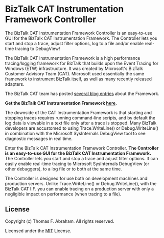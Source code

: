 # BizTalk CAT Instrumentation Framework Controller
The BizTalk CAT Instrumentation Framework Controller is an easy-to-use GUI for the BizTalk CAT Instrumentation Framework. The Controller lets you start and stop a trace, adjust filter options, log to a file and/or enable real-time tracing to DebugView!

The BizTalk CAT Instrumentation Framework is a high performance tracing/logging framework for BizTalk that builds upon the Event Tracing for Windows (ETW) infrastructure. It was created by Microsoft's BizTalk Customer Advisory Team (CAT). Microsoft used essentially the same framework to instrument BizTalk itself, as well as many recently released adapters.

The BizTalk CAT team has posted [several blog entries](https://blogs.msdn.microsoft.com/appfabriccat/) about the Framework.

**Get the BizTalk CAT Instrumentation Framework [here](https://github.com/tfabraham/BizTalkCATIFController/blob/master/tools/BizTalkCATInstrumentationFrameworkV1_4.zip).**

The downside of the CAT Instrumentation Framework is that starting and stopping traces requires running command-line scripts, and by default the log data is viewable in a text file only after a trace is stopped. Many BizTalk developers are accustomed to using Trace.WriteLine() or Debug.WriteLine() in combination with the Microsoft SysInternals DebugView tool to see diagnostic messages in real time.

Enter the BizTalk CAT Instrumentation Framework Controller. **The Controller is an easy-to-use GUI for the BizTalk CAT Instrumentation Framework.** The Controller lets you start and stop a trace and adjust filter options. It can easily enable real-time tracing to Microsoft SysInternals DebugView (or other debuggers), to a log file or to both at the same time.

The Controller is designed for use both on development machines and production servers. Unlike Trace.WriteLine() or Debug.WriteLine(), with the BizTalk CAT I.F. you can enable tracing on a production server with only a negligible impact on performance (when tracing to a file).

## License

Copyright (c) Thomas F. Abraham. All rights reserved.

Licensed under the [MIT](LICENSE.txt) License.
